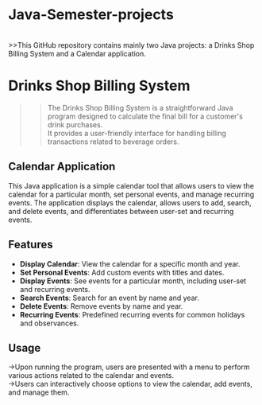 # Java-Semester-projects
<br>
>>This GitHub repository contains mainly two Java projects: a Drinks Shop Billing System and a Calendar application.

# Drinks Shop Billing System

>>The Drinks Shop Billing System is a straightforward Java program designed to calculate the final bill for a customer's drink purchases.<br>
>>It provides a user-friendly interface for handling billing transactions related to beverage orders.

## Calendar Application

This Java application is a simple calendar tool that allows users to view the calendar for a particular month, set personal events, and manage recurring events. The application displays the calendar, allows users to add, search, and delete events, and differentiates between user-set and recurring events.

## Features

- **Display Calendar**: View the calendar for a specific month and year.
- **Set Personal Events**: Add custom events with titles and dates.
- **Display Events**: See events for a particular month, including user-set and recurring events.
- **Search Events**: Search for an event by name and year.
- **Delete Events**: Remove events by name and year.
- **Recurring Events**: Predefined recurring events for common holidays and observances.
## Usage
->Upon running the program, users are presented with a menu to perform various actions related to the calendar and events.<br>
->Users can interactively choose options to view the calendar, add events, and manage them.
